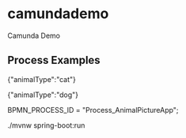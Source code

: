 # camundademo
Camunda Demo


## Process Examples


{"animalType":"cat"}

{"animalType":"dog"}




BPMN_PROCESS_ID = "Process_AnimalPictureApp";


./mvnw spring-boot:run


